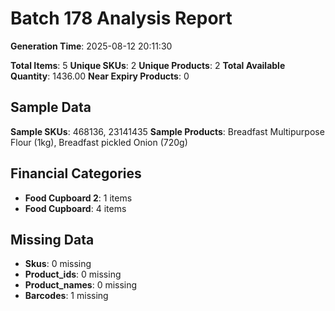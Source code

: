 # Batch 178 Analysis Report

**Generation Time**: 2025-08-12 20:11:30

**Total Items**: 5
**Unique SKUs**: 2
**Unique Products**: 2
**Total Available Quantity**: 1436.00
**Near Expiry Products**: 0

## Sample Data
**Sample SKUs**: 468136, 23141435
**Sample Products**: Breadfast Multipurpose Flour (1kg), Breadfast pickled Onion (720g)

## Financial Categories
- **Food Cupboard 2**: 1 items
- **Food Cupboard**: 4 items

## Missing Data
- **Skus**: 0 missing
- **Product_ids**: 0 missing
- **Product_names**: 0 missing
- **Barcodes**: 1 missing
